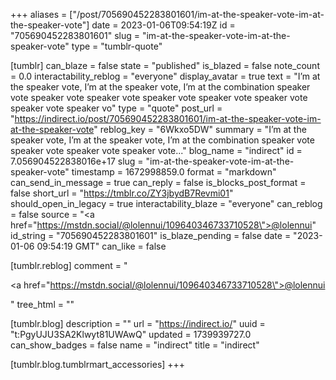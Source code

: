 +++
aliases = ["/post/705690452283801601/im-at-the-speaker-vote-im-at-the-speaker-vote"]
date = 2023-01-06T09:54:19Z
id = "705690452283801601"
slug = "im-at-the-speaker-vote-im-at-the-speaker-vote"
type = "tumblr-quote"

[tumblr]
can_blaze = false
state = "published"
is_blazed = false
note_count = 0.0
interactability_reblog = "everyone"
display_avatar = true
text = "I’m at the speaker vote, I’m at the speaker vote, I’m at the combination speaker vote speaker vote speaker vote speaker vote speaker vote speaker vote speaker vote speaker vo"
type = "quote"
post_url = "https://indirect.io/post/705690452283801601/im-at-the-speaker-vote-im-at-the-speaker-vote"
reblog_key = "6Wkxo5DW"
summary = "I’m at the speaker vote, I’m at the speaker vote, I’m at the combination speaker vote speaker vote speaker vote speaker vote..."
blog_name = "indirect"
id = 7.056904522838016e+17
slug = "im-at-the-speaker-vote-im-at-the-speaker-vote"
timestamp = 1672998859.0
format = "markdown"
can_send_in_message = true
can_reply = false
is_blocks_post_format = false
short_url = "https://tmblr.co/ZY3jbydB7Revmi01"
should_open_in_legacy = true
interactability_blaze = "everyone"
can_reblog = false
source = "<a href=\"https://mstdn.social/@lolennui/109640346733710528\">@lolennui</a>"
id_string = "705690452283801601"
is_blaze_pending = false
date = "2023-01-06 09:54:19 GMT"
can_like = false

[tumblr.reblog]
comment = "<p><a href=\"https://mstdn.social/@lolennui/109640346733710528\">@lolennui</a></p>"
tree_html = ""

[tumblr.blog]
description = ""
url = "https://indirect.io/"
uuid = "t:PgyUJU3SA2Klwyt81UWAwQ"
updated = 1739939727.0
can_show_badges = false
name = "indirect"
title = "indirect"

[tumblr.blog.tumblrmart_accessories]
+++
